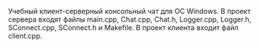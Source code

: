 Учебный клиент-серверный консольный чат для ОС Windows. В проект сервера входят файлы main.cpp, Chat.cpp, Chat.h, Logger.cpp, Logger.h, SConnect.cpp, SConnect.h и Makefile. В проект клиента входит файл client.cpp.

